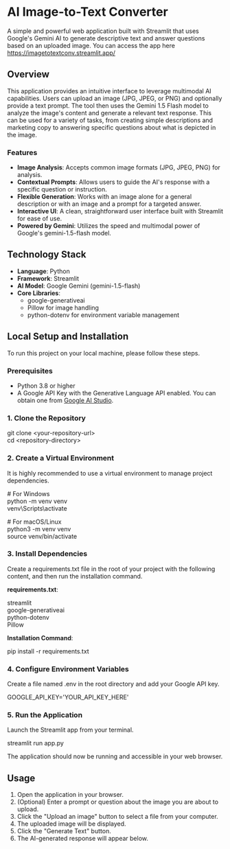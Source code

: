 # **AI Image-to-Text Converter**

A simple and powerful web application built with Streamlit that uses Google's Gemini AI to generate descriptive text and answer questions based on an uploaded image.
You can access the app here https://imagetotextconv.streamlit.app/
## **Overview**

This application provides an intuitive interface to leverage multimodal AI capabilities. Users can upload an image (JPG, JPEG, or PNG) and optionally provide a text prompt. The tool then uses the Gemini 1.5 Flash model to analyze the image's content and generate a relevant text response. This can be used for a variety of tasks, from creating simple descriptions and marketing copy to answering specific questions about what is depicted in the image.

### **Features**

* **Image Analysis**: Accepts common image formats (JPG, JPEG, PNG) for analysis.  
* **Contextual Prompts**: Allows users to guide the AI's response with a specific question or instruction.  
* **Flexible Generation**: Works with an image alone for a general description or with an image and a prompt for a targeted answer.  
* **Interactive UI**: A clean, straightforward user interface built with Streamlit for ease of use.  
* **Powered by Gemini**: Utilizes the speed and multimodal power of Google's gemini-1.5-flash model.

## **Technology Stack**

* **Language**: Python  
* **Framework**: Streamlit  
* **AI Model**: Google Gemini (gemini-1.5-flash)  
* **Core Libraries**:  
  * google-generativeai  
  * Pillow for image handling  
  * python-dotenv for environment variable management

## **Local Setup and Installation**

To run this project on your local machine, please follow these steps.

### **Prerequisites**

* Python 3.8 or higher  
* A Google API Key with the Generative Language API enabled. You can obtain one from [Google AI Studio](https://aistudio.google.com/app/apikey).

### **1\. Clone the Repository**

git clone \<your-repository-url\>  
cd \<repository-directory\>

### **2\. Create a Virtual Environment**

It is highly recommended to use a virtual environment to manage project dependencies.

\# For Windows  
python \-m venv venv  
venv\\Scripts\\activate

\# For macOS/Linux  
python3 \-m venv venv  
source venv/bin/activate

### **3\. Install Dependencies**

Create a requirements.txt file in the root of your project with the following content, and then run the installation command.

**requirements.txt**:

streamlit  
google-generativeai  
python-dotenv  
Pillow

**Installation Command**:

pip install \-r requirements.txt

### **4\. Configure Environment Variables**

Create a file named .env in the root directory and add your Google API key.

GOOGLE\_API\_KEY='YOUR\_API\_KEY\_HERE'

### **5\. Run the Application**

Launch the Streamlit app from your terminal.

streamlit run app.py

The application should now be running and accessible in your web browser.

## **Usage**

1. Open the application in your browser.  
2. (Optional) Enter a prompt or question about the image you are about to upload.  
3. Click the "Upload an image" button to select a file from your computer.  
4. The uploaded image will be displayed.  
5. Click the "Generate Text" button.  
6. The AI-generated response will appear below.
